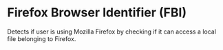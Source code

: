 Firefox Browser Identifier (FBI)
======

Detects if user is using Mozilla Firefox by checking if it can access a local file belonging to Firefox.
